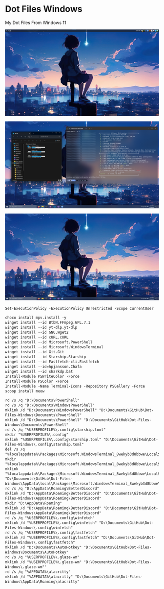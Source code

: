 # Dot Files Windows
My Dot Files From Windows 11


![](https://github.com/SteavenGamerYT/dot-files-windows/blob/main/Screenshots/1.png?raw=true)

![](https://github.com/SteavenGamerYT/dot-files-windows/blob/main/Screenshots/2.png?raw=true)

![](https://github.com/SteavenGamerYT/dot-files-windows/blob/main/Screenshots/3.png?raw=true)


`Set-ExecutionPolicy -ExecutionPolicy Unrestricted -Scope CurrentUser`

```
choco install mpv.install -y
winget install --id BtbN.FFmpeg.GPL.7.1
winget install --id yt-dlp.yt-dlp
winget install --id GNU.Wget2
winget install --id cURL.cURL
winget install --id Microsoft.PowerShell
winget install --id Microsoft.WindowsTerminal
winget install --id Git.Git
winget install --id Starship.Starship
winget install --id Fastfetch-cli.Fastfetch
winget install --id=hpjansson.Chafa
winget install --id sharkdp.bat 
Install-Module PSWriteColor -Force
Install-Module PSColor -Force
Install-Module -Name Terminal-Icons -Repository PSGallery -Force
scoop install meow
```

```
rd /s /q "D:\Documents\PowerShell"
rd /s /q "D:\Documents\WindowsPowerShell"
mklink /d "D:\Documents\WindowsPowerShell" "D:\Documents\GitHub\Dot-Files-Windows\Documents\PowerShell"
mklink /d "D:\Documents\PowerShell" "D:\Documents\GitHub\Dot-Files-Windows\Documents\PowerShell"
rd /s /q "%USERPROFILE%\.config\starship.toml"
mkdir "%USERPROFILE%\.config"
mklink "%USERPROFILE%\.config\starship.toml" "D:\Documents\GitHub\Dot-Files-Windows\.config\starship.toml"
del /s /q "%localappdata%\Packages\Microsoft.WindowsTerminal_8wekyb3d8bbwe\LocalState\settings.json"
mkdir "%localappdata%\Packages\Microsoft.WindowsTerminal_8wekyb3d8bbwe\LocalState"
mklink "%localappdata%\Packages\Microsoft.WindowsTerminal_8wekyb3d8bbwe\LocalState\settings.json" "D:\Documents\GitHub\Dot-Files-Windows\AppData\local\Packages\Microsoft.WindowsTerminal_8wekyb3d8bbwe\LocalState\settings.json"
rd /s /q "D:\AppData\Roaming\BetterDiscord"
mklink /d "D:\AppData\Roaming\BetterDiscord" "D:\Documents\GitHub\Dot-Files-Windows\AppData\Roaming\BetterDiscord"
mkdir "D:\AppData\Roaming"
mklink /d "D:\AppData\Roaming\BetterDiscord" "D:\Documents\GitHub\Dot-Files-Windows\AppData\Roaming\BetterDiscord"
rd /s /q "%USERPROFILE%\.config\winfetch"
mklink /d "%USERPROFILE%\.config\winfetch" "D:\Documents\GitHub\Dot-Files-Windows\.config\winfetch"
rd /s /q "%USERPROFILE%\.config\fastfetch"
mklink /d "%USERPROFILE%\.config\fastfetch" "D:\Documents\GitHub\Dot-Files-Windows\.config\fastfetch"
mklink /d "D:\Documents\AutoHotkey" "D:\Documents\GitHub\Dot-Files-Windows\Documents\AutoHotkey"
rd /s /q "%USERPROFILE%\.glaze-wm"
mklink /d "%USERPROFILE%\.glaze-wm" "D:\Documents\GitHub\Dot-Files-Windows\.glaze-wm"'
rd /s /q "%APPDATA%\alacritty"
mklink /d "%APPDATA%\alacritty" "D:\Documents\GitHub\Dot-Files-Windows\AppData\Roaming\alacritty"
```
